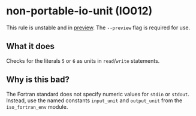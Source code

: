 # non-portable-io-unit (IO012)
This rule is unstable and in [preview](../preview.md). The `--preview` flag is required for use.

## What it does
Checks for the literals `5` or `6` as units in `read`/`write` statements.

## Why is this bad?
The Fortran standard does not specify numeric values for `stdin` or
`stdout`. Instead, use the named constants `input_unit` and `output_unit`
from the `iso_fortran_env` module.